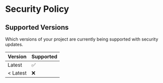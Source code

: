 # Security Policy

## Supported Versions

Which versions of your project are
currently being supported with security updates.

| Version | Supported          |
| ------- | ------------------ |
| Latest   | :white_check_mark: |
| < Latest   | :x:                |
